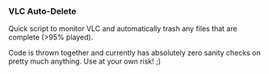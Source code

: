 ### VLC Auto-Delete

Quick script to monitor VLC and automatically trash any files that are complete (>95% played).

Code is thrown together and currently has absolutely zero sanity checks on pretty much anything. Use at your own risk! ;)
